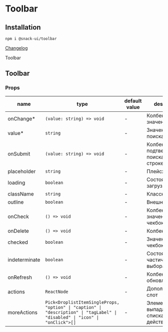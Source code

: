 # Toolbar

## Installation
`npm i @snack-ui/toolbar`

[Changelog](./CHANGELOG.md)

Toolbar

[//]: DOCUMENTATION_SECTION_START
[//]: THIS_SECTION_IS_AUTOGENERATED_PLEASE_DONT_EDIT_IT
## Toolbar
### Props
| name | type | default value | description |
|------|------|---------------|-------------|
| onChange* | `(value: string) => void` | - | Колбек смены значения |
| value* | `string` | - | Значение строки поиска |
| onSubmit | `(value: string) => void` | - | Колбек на подтверждение поиска по строке |
| placeholder | `string` | - | Плейсхолдер |
| loading | `boolean` | - | Состояние загрузки |
| className | `string` | - | Класснейм |
| outline | `boolean` | - | Внешний бордер |
| onCheck | `() => void` | - | Колбек смены значения чекбокса |
| onDelete | `() => void` | - | Колбек удаления |
| checked | `boolean` | - | Значения чекбокса |
| indeterminate | `boolean` | - | Состояние частичного выбора |
| onRefresh | `() => void` | - | Колбек обновления |
| actions | `ReactNode` | - | Дополнительный слот |
| moreActions | `Pick<DroplistItemSingleProps, "option" \| "caption" \| "description" \| "tagLabel" \| "disabled" \| "icon" \| "onClick">[]` | - | Элементы выпадающего списка кнопки с действиями |


[//]: DOCUMENTATION_SECTION_END
